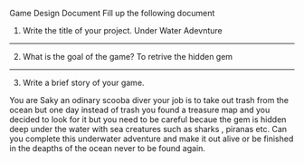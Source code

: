 Game Design Document
Fill up the following document 

1.	Write the title of your project.
Under Water Adevnture
________________________________________


2.	What is the goal of the game? 
To retrive the hidden gem
________________________________________


3.	Write a brief story of your game.

You are Saky an odinary scooba diver your job is to take out trash from the ocean but one day instead of trash you found a treasure map and you decided to look for it but you need to be careful becaue the gem is hidden deep under the water with sea creatures such as sharks , piranas etc.
Can you complete this underwater adventure and make it out alive or be finished in the deapths of the ocean never to be found again.
